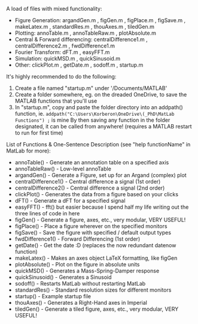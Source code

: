 A load of files with mixed functionality:
- Figure Generation: argandGen.m , figGen.m , figPlace.m , figSave.m , makeLatex.m , standardRes.m , thouAxes.m , tiledGen.m
- Plotting: annoTable.m , annoTableRaw.m , plotAbsolute.m
- Central & Forward differencing: centralDifference1.m , centralDifference2.m , fwdDifference1.m
- Fourier Transform: dFT.m , easyFFT.m
- Simulation: quickMSD.m , quickSinusoid.m
- Other: clickPlot.m , getDate.m , sodoff.m , startup.m

It's highly recommended to do the following:
1. Create a file named "startup.m" under '/Documents/MATLAB'
2. Create a folder somewhere, eg. on the dreaded OneDrive, to save the MATLAB functions that you'll use
3. In "startup.m", copy and paste the folder directory into an addpath() function, ie. ``` addpath("C:\Users\Korberon\OneDrive\(_PhD\MatLab Functions") ; ``` is mine
By then saving any function in the folder designated, it can be called from anywhere! (requires a MATLAB restart to run for first time)

List of Functions & One-Sentence Description (see "help functionName" in MatLab for more):
- annoTable() - Generate an annotation table on a specified axis
- annoTableRaw() - Low-level annoTable
- argandGen() - Generate a Figure, set up for an Argand (complex) plot
- centralDifference1() - Central difference a signal (1st order)
- centralDifference2() - Central difference a signal (2nd order)
- clickPlot() - Generates the data from a figure based on your clicks
- dFT() - Generate a dFT for a specified signal
- easyFFT() - fft() but easier because I spend half my life writing out the three lines of code in here
- figGen() - Generate a figure, axes, etc., very modular, VERY USEFUL!
- figPlace() - Place a figure wherever on the specified monitors
- figSave() - Save the figure with specified / default output types
- fwdDifference1() - Forward Differencing (1st order)
- getDate() - Get the date :D (replaces the now redundant datenow function)
- makeLatex() - Makes an axes object LaTeX formatting, like figGen
- plotAbsolute() - Plot on the figure in absolute units
- quickMSD() - Generates a Mass-Spring-Damper response
- quickSinusoid() - Generates a Sinusoid
- sodoff() - Restarts MatLab without restarting MatLab
- standardRes() - Standard resolution sizes for different monitors
- startup() - Example startup file
- thouAxes() - Generates a Right-Hand axes in Imperial
- tiledGen() - Generate a tiled figure, axes, etc., very modular, VERY USEFUL!
